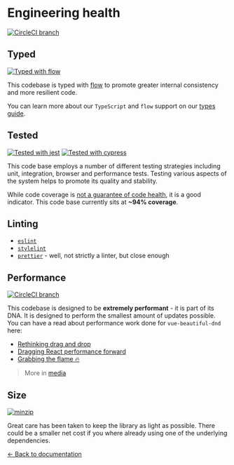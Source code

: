 # Engineering health

[![CircleCI branch](https://img.shields.io/circleci/project/github/atlassian/vue-beautiful-dnd/master.svg)](https://circleci.com/gh/atlassian/vue-beautiful-dnd/tree/master)

## Typed

[![Typed with flow](https://img.shields.io/badge/typed%20with-flow-brightgreen.svg?style=flat)](https://flow.org/)

This codebase is typed with [flow](https://flow.org) to promote greater internal consistency and more resilient code.

You can learn more about our `TypeScript` and `flow` support on our [types guide](/docs/guides/types.md).

## Tested

[![Tested with jest](https://img.shields.io/badge/tested_with-jest-99424f.svg)](https://www.npmjs.com/package/vue-beautiful-dnd) [![Tested with cypress](https://img.shields.io/badge/tested%20with-cypress-brightgreen.svg?style=flat)](https://www.cypress.io/)

This code base employs a number of different testing strategies including unit, integration, browser and performance tests. Testing various aspects of the system helps to promote its quality and stability.

While code coverage is [not a guarantee of code health](https://stackoverflow.com/a/90021/1374236), it is a good indicator. This code base currently sits at **~94% coverage**.

## Linting

- [`eslint`](https://eslint.org/)
- [`stylelint`](https://github.com/stylelint/stylelint)
- [`prettier`](https://github.com/prettier/prettier) - well, not strictly a linter, but close enough

## Performance

[![CircleCI branch](https://img.shields.io/badge/speed-blazing%20%F0%9F%94%A5-brightgreen.svg?style=flat)](https://circleci.com/gh/atlassian/vue-beautiful-dnd/tree/master)

This codebase is designed to be **extremely performant** - it is part of its DNA. It is designed to perform the smallest amount of updates possible. You can have a read about performance work done for `vue-beautiful-dnd` here:

- [Rethinking drag and drop](https://medium.com/@alexandereardon/rethinking-drag-and-drop-d9f5770b4e6b)
- [Dragging React performance forward](https://medium.com/@alexandereardon/dragging-react-performance-forward-688b30d40a33)
- [Grabbing the flame 🔥](https://medium.com/@alexandereardon/grabbing-the-flame-290c794fe852)

> More in [media](/docs/support/media.md)

## Size

[![minzip](https://img.shields.io/bundlephobia/minzip/vue-beautiful-dnd.svg)](https://www.npmjs.com/package/vue-beautiful-dnd)

Great care has been taken to keep the library as light as possible. There could be a smaller net cost if you where already using one of the underlying dependencies.

[← Back to documentation](/README.md#documentation-)

